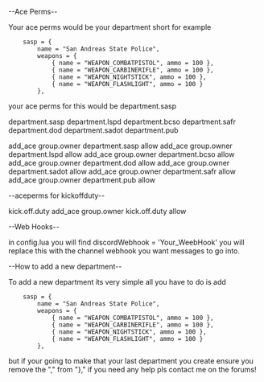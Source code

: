 --Ace Perms-- 

Your ace perms would be your department short for example

        sasp = {
            name = "San Andreas State Police",
            weapons = {
                { name = "WEAPON_COMBATPISTOL", ammo = 100 },
                { name = "WEAPON_CARBINERIFLE", ammo = 100 },
                { name = "WEAPON_NIGHTSTICK", ammo = 100 },
                { name = "WEAPON_FLASHLIGHT", ammo = 100 }
            },


your ace perms for this would be department.sasp

department.sasp
department.lspd
department.bcso
department.safr
department.dod
department.sadot
department.pub

add_ace group.owner department.sasp allow
add_ace group.owner department.lspd allow
add_ace group.owner department.bcso allow
add_ace group.owner department.dod allow
add_ace group.owner department.sadot allow
add_ace group.owner department.safr allow
add_ace group.owner department.pub allow


--aceperms for kickoffduty--

kick.off.duty
add_ace group.owner kick.off.duty allow



--Web Hooks--

in config.lua you will find discordWebhook = 'Your_WeebHook' you will replace this with the channel webhook you want messages to go into.


--How to add a new department--

To add a new department its very simple all you have to do is add

        sasp = {
            name = "San Andreas State Police",
            weapons = {
                { name = "WEAPON_COMBATPISTOL", ammo = 100 },
                { name = "WEAPON_CARBINERIFLE", ammo = 100 },
                { name = "WEAPON_NIGHTSTICK", ammo = 100 },
                { name = "WEAPON_FLASHLIGHT", ammo = 100 }
            },

but if your going to make that your last department you create ensure you remove the "," from "}," if you need any help pls contact me on the forums!


